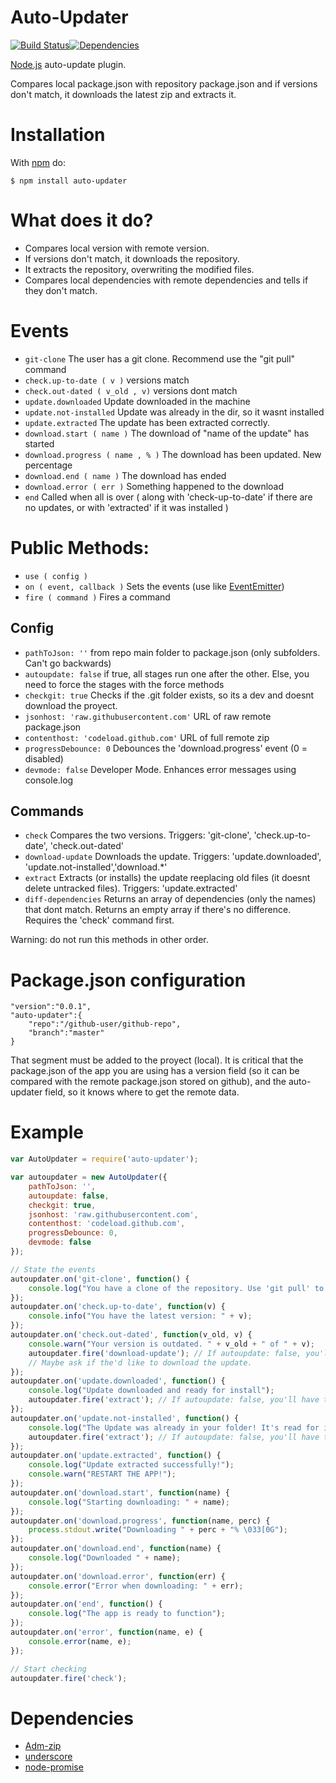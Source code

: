 # Auto-Updater
[![Build Status](https://travis-ci.org/juampi92/auto-updater.svg)](https://travis-ci.org/juampi92/auto-updater)[![Dependencies](https://david-dm.org/juampi92/auto-updater.svg)](https://david-dm.org/juampi92/auto-updater)

[Node.js](http://nodejs.org/) auto-update plugin.

Compares local package.json with repository package.json and if versions don't match, it downloads the latest zip and extracts it.

# Installation
	
With [npm](http://npmjs.org) do:

    $ npm install auto-updater

# What does it do?

 * Compares local version with remote version.
 * If versions don't match, it downloads the repository.
 * It extracts the repository, overwriting the modified files.
 * Compares local dependencies with remote dependencies and tells if they don't match.

# Events

 * `git-clone` The user has a git clone. Recommend use the "git pull" command
 * `check.up-to-date ( v )` versions match
 * `check.out-dated ( v_old , v)` versions dont match
 * `update.downloaded` Update downloaded in the machine
 * `update.not-installed` Update was already in the dir, so it wasnt installed
 * `update.extracted` The update has been extracted correctly.
 * `download.start ( name )` The download of "name of the update" has started
 * `download.progress ( name , % )` The download has been updated. New percentage
 * `download.end ( name )` The download has ended
 * `download.error ( err )` Something happened to the download
 * `end` Called when all is over ( along with 'check-up-to-date' if there are no updates, or with 'extracted' if it was installed )

# Public Methods:

 * `use ( config )`
 * `on ( event, callback )` Sets the events (use like [EventEmitter](https://nodejs.org/api/events.html#toc))
 * `fire ( command )` Fires a command

## Config
 * `pathToJson: ''` from repo main folder to package.json (only subfolders. Can't go backwards)
 * `autoupdate: false` if true, all stages run one after the other. Else, you need to force the stages with the force methods
 * `checkgit: true` Checks if the .git folder exists, so its a dev and doesnt download the proyect.
 * `jsonhost: 'raw.githubusercontent.com'` URL of raw remote package.json
 * `contenthost: 'codeload.github.com'` URL of full remote zip
 * `progressDebounce: 0` Debounces the 'download.progress' event (0 = disabled)
 * `devmode: false` Developer Mode. Enhances error messages using console.log

## Commands
 * `check` Compares the two versions. Triggers: 'git-clone', 'check.up-to-date', 'check.out-dated'
 * `download-update` Downloads the update. Triggers: 'update.downloaded', 'update.not-installed','download.*'
 * `extract` Extracts (or installs) the update reeplacing old files (it doesnt delete untracked files). Triggers: 'update.extracted'
 * `diff-dependencies` Returns an array of dependencies (only the names) that dont match. Returns an empty array if there's no difference. Requires the 'check' command first.

Warning: do not run this methods in other order.

# Package.json configuration
	
	"version":"0.0.1",
	"auto-updater":{
		"repo":"/github-user/github-repo",
		"branch":"master"
	}

That segment must be added to the proyect (local). It is critical that the package.json of the app you are using has a version field (so it can be compared with the remote package.json stored on github), and the auto-updater field, so it knows where to get the remote data.

# Example
```javascript
var AutoUpdater = require('auto-updater');

var autoupdater = new AutoUpdater({
    pathToJson: '',
    autoupdate: false,
    checkgit: true,
    jsonhost: 'raw.githubusercontent.com',
    contenthost: 'codeload.github.com',
    progressDebounce: 0,
    devmode: false
});

// State the events
autoupdater.on('git-clone', function() {
    console.log("You have a clone of the repository. Use 'git pull' to be up-to-date");
});
autoupdater.on('check.up-to-date', function(v) {
    console.info("You have the latest version: " + v);
});
autoupdater.on('check.out-dated', function(v_old, v) {
    console.warn("Your version is outdated. " + v_old + " of " + v);
    autoupdater.fire('download-update'); // If autoupdate: false, you'll have to do this manually.
    // Maybe ask if the'd like to download the update.
});
autoupdater.on('update.downloaded', function() {
    console.log("Update downloaded and ready for install");
    autoupdater.fire('extract'); // If autoupdate: false, you'll have to do this manually.
});
autoupdater.on('update.not-installed', function() {
    console.log("The Update was already in your folder! It's read for install");
    autoupdater.fire('extract'); // If autoupdate: false, you'll have to do this manually.
});
autoupdater.on('update.extracted', function() {
    console.log("Update extracted successfully!");
    console.warn("RESTART THE APP!");
});
autoupdater.on('download.start', function(name) {
    console.log("Starting downloading: " + name);
});
autoupdater.on('download.progress', function(name, perc) {
    process.stdout.write("Downloading " + perc + "% \033[0G");
});
autoupdater.on('download.end', function(name) {
    console.log("Downloaded " + name);
});
autoupdater.on('download.error', function(err) {
    console.error("Error when downloading: " + err);
});
autoupdater.on('end', function() {
    console.log("The app is ready to function");
});
autoupdater.on('error', function(name, e) {
    console.error(name, e);
});

// Start checking
autoupdater.fire('check');
```

# Dependencies
 * [Adm-zip](https://github.com/cthackers/adm-zip)
 * [underscore](https://www.npmjs.com/package/underscore)
 * [node-promise](https://www.npmjs.com/package/node-promise)
